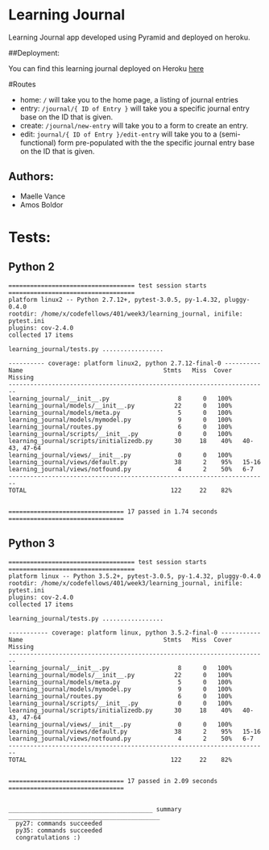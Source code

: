 # Learning Journal

Learning Journal app developed using Pyramid and deployed on heroku.

##Deployment:

You can find this learning journal deployed on Heroku [here](https://amos-learning-journal.herokuapp.com/)


#Routes

- home: `/` will take you to the home page, a listing of journal entries 
- entry: `/journal/{ ID of Entry }` will take you a specific journal entry base on the ID that is given.
- create: `/journal/new-entry` will take you to a form to create an entry.
- edit: `journal/{ ID of Entry }/edit-entry` will take you to a (semi-functional) form pre-populated with the the specific journal entry base on the ID that is given.

## Authors:
- Maelle Vance
- Amos Boldor


# Tests:


## Python 2
```
=================================== test session starts ===================================
platform linux2 -- Python 2.7.12+, pytest-3.0.5, py-1.4.32, pluggy-0.4.0
rootdir: /home/x/codefellows/401/week3/learning_journal, inifile: pytest.ini
plugins: cov-2.4.0
collected 17 items 

learning_journal/tests.py .................

---------- coverage: platform linux2, python 2.7.12-final-0 ----------
Name                                       Stmts   Miss  Cover   Missing
------------------------------------------------------------------------
learning_journal/__init__.py                   8      0   100%
learning_journal/models/__init__.py           22      0   100%
learning_journal/models/meta.py                5      0   100%
learning_journal/models/mymodel.py             9      0   100%
learning_journal/routes.py                     6      0   100%
learning_journal/scripts/__init__.py           0      0   100%
learning_journal/scripts/initializedb.py      30     18    40%   40-43, 47-64
learning_journal/views/__init__.py             0      0   100%
learning_journal/views/default.py             38      2    95%   15-16
learning_journal/views/notfound.py             4      2    50%   6-7
------------------------------------------------------------------------
TOTAL                                        122     22    82%


================================ 17 passed in 1.74 seconds ================================
```

## Python 3
```
=================================== test session starts ===================================
platform linux -- Python 3.5.2+, pytest-3.0.5, py-1.4.32, pluggy-0.4.0
rootdir: /home/x/codefellows/401/week3/learning_journal, inifile: pytest.ini
plugins: cov-2.4.0
collected 17 items 

learning_journal/tests.py .................

----------- coverage: platform linux, python 3.5.2-final-0 -----------
Name                                       Stmts   Miss  Cover   Missing
------------------------------------------------------------------------
learning_journal/__init__.py                   8      0   100%
learning_journal/models/__init__.py           22      0   100%
learning_journal/models/meta.py                5      0   100%
learning_journal/models/mymodel.py             9      0   100%
learning_journal/routes.py                     6      0   100%
learning_journal/scripts/__init__.py           0      0   100%
learning_journal/scripts/initializedb.py      30     18    40%   40-43, 47-64
learning_journal/views/__init__.py             0      0   100%
learning_journal/views/default.py             38      2    95%   15-16
learning_journal/views/notfound.py             4      2    50%   6-7
------------------------------------------------------------------------
TOTAL                                        122     22    82%


================================ 17 passed in 2.09 seconds ================================


________________________________________ summary __________________________________________
  py27: commands succeeded
  py35: commands succeeded
  congratulations :)
```